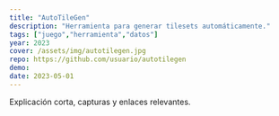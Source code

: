 ```yaml
---
title: "AutoTileGen"
description: "Herramienta para generar tilesets automáticamente."
tags: ["juego","herramienta","datos"]
year: 2023
cover: /assets/img/autotilegen.jpg
repo: https://github.com/usuario/autotilegen
demo: 
date: 2023-05-01
---
```


Explicación corta, capturas y enlaces relevantes.
